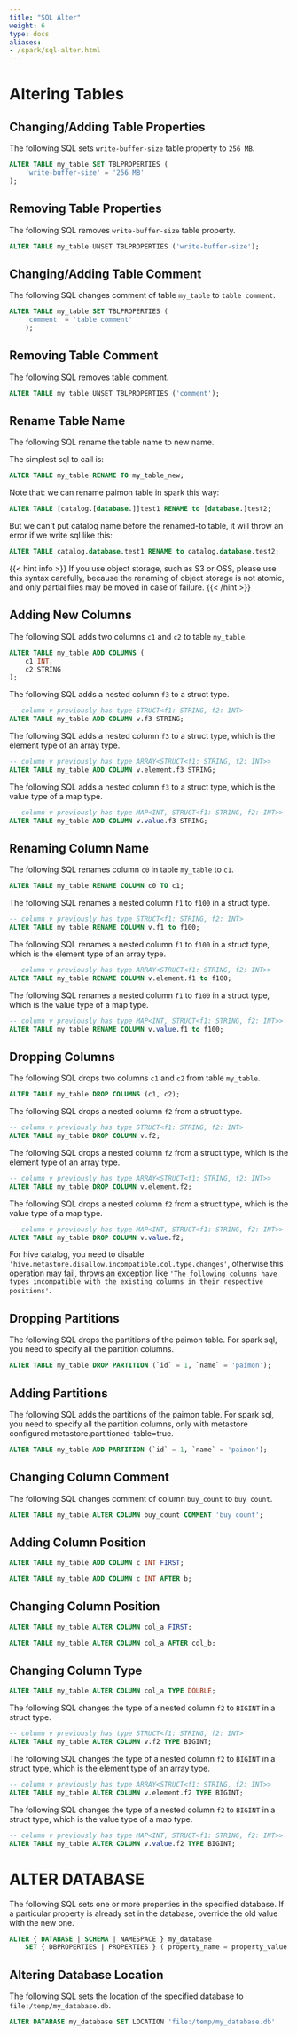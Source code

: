 ```yaml
---
title: "SQL Alter"
weight: 6
type: docs
aliases:
- /spark/sql-alter.html
---
```

<!--
Licensed to the Apache Software Foundation (ASF) under one
or more contributor license agreements.  See the NOTICE file
distributed with this work for additional information
regarding copyright ownership.  The ASF licenses this file
to you under the Apache License, Version 2.0 (the
"License"); you may not use this file except in compliance
with the License.  You may obtain a copy of the License at

  http://www.apache.org/licenses/LICENSE-2.0

Unless required by applicable law or agreed to in writing,
software distributed under the License is distributed on an
"AS IS" BASIS, WITHOUT WARRANTIES OR CONDITIONS OF ANY
KIND, either express or implied.  See the License for the
specific language governing permissions and limitations
under the License.
-->

# Altering Tables

## Changing/Adding Table Properties

The following SQL sets `write-buffer-size` table property to `256 MB`.

```sql
ALTER TABLE my_table SET TBLPROPERTIES (
    'write-buffer-size' = '256 MB'
);
```

## Removing Table Properties

The following SQL removes `write-buffer-size` table property.

```sql
ALTER TABLE my_table UNSET TBLPROPERTIES ('write-buffer-size');
```

##  Changing/Adding Table Comment

The following SQL changes comment of table `my_table` to `table comment`.

```sql
ALTER TABLE my_table SET TBLPROPERTIES (
    'comment' = 'table comment'
    );
```

## Removing Table Comment

The following SQL removes table comment.

```sql
ALTER TABLE my_table UNSET TBLPROPERTIES ('comment');
```

## Rename Table Name

The following SQL rename the table name to new name.

The simplest sql to call is:
```sql
ALTER TABLE my_table RENAME TO my_table_new;
```

Note that: we can rename paimon table in spark this way:
```sql
ALTER TABLE [catalog.[database.]]test1 RENAME to [database.]test2;
```
But we can't put catalog name before the renamed-to table, it will throw an error if we write sql like this:
```sql
ALTER TABLE catalog.database.test1 RENAME to catalog.database.test2;
```

{{< hint info >}}
If you use object storage, such as S3 or OSS, please use this syntax carefully, because the renaming of object storage is not atomic, and only partial files may be moved in case of failure.
{{< /hint >}}

## Adding New Columns

The following SQL adds two columns `c1` and `c2` to table `my_table`.

```sql
ALTER TABLE my_table ADD COLUMNS (
    c1 INT,
    c2 STRING
);
```

The following SQL adds a nested column `f3` to a struct type.

```sql
-- column v previously has type STRUCT<f1: STRING, f2: INT>
ALTER TABLE my_table ADD COLUMN v.f3 STRING;
```

The following SQL adds a nested column `f3` to a struct type, which is the element type of an array type.

```sql
-- column v previously has type ARRAY<STRUCT<f1: STRING, f2: INT>>
ALTER TABLE my_table ADD COLUMN v.element.f3 STRING;
```

The following SQL adds a nested column `f3` to a struct type, which is the value type of a map type.

```sql
-- column v previously has type MAP<INT, STRUCT<f1: STRING, f2: INT>>
ALTER TABLE my_table ADD COLUMN v.value.f3 STRING;
```

## Renaming Column Name

The following SQL renames column `c0` in table `my_table` to `c1`.

```sql
ALTER TABLE my_table RENAME COLUMN c0 TO c1;
```

The following SQL renames a nested column `f1` to `f100` in a struct type.

```sql
-- column v previously has type STRUCT<f1: STRING, f2: INT>
ALTER TABLE my_table RENAME COLUMN v.f1 to f100;
```

The following SQL renames a nested column `f1` to `f100` in a struct type, which is the element type of an array type.

```sql
-- column v previously has type ARRAY<STRUCT<f1: STRING, f2: INT>>
ALTER TABLE my_table RENAME COLUMN v.element.f1 to f100;
```

The following SQL renames a nested column `f1` to `f100` in a struct type, which is the value type of a map type.

```sql
-- column v previously has type MAP<INT, STRUCT<f1: STRING, f2: INT>>
ALTER TABLE my_table RENAME COLUMN v.value.f1 to f100;
```

## Dropping Columns

The following SQL drops two columns `c1` and `c2` from table `my_table`.

```sql
ALTER TABLE my_table DROP COLUMNS (c1, c2);
```

The following SQL drops a nested column `f2` from a struct type.

```sql
-- column v previously has type STRUCT<f1: STRING, f2: INT>
ALTER TABLE my_table DROP COLUMN v.f2;
```

The following SQL drops a nested column `f2` from a struct type, which is the element type of an array type.

```sql
-- column v previously has type ARRAY<STRUCT<f1: STRING, f2: INT>>
ALTER TABLE my_table DROP COLUMN v.element.f2;
```

The following SQL drops a nested column `f2` from a struct type, which is the value type of a map type.

```sql
-- column v previously has type MAP<INT, STRUCT<f1: STRING, f2: INT>>
ALTER TABLE my_table DROP COLUMN v.value.f2;
```

For hive catalog, you need to disable `'hive.metastore.disallow.incompatible.col.type.changes'`, otherwise this 
operation may fail, throws an exception like `'The following columns have types incompatible with the existing columns
 in their respective positions'`.

## Dropping Partitions

The following SQL drops the partitions of the paimon table. For spark sql, you need to specify all the partition columns.

```sql
ALTER TABLE my_table DROP PARTITION (`id` = 1, `name` = 'paimon');
```

## Adding Partitions

The following SQL adds the partitions of the paimon table. For spark sql, you need to specify all the partition columns, only with metastore configured metastore.partitioned-table=true.

```sql
ALTER TABLE my_table ADD PARTITION (`id` = 1, `name` = 'paimon');
```

## Changing Column Comment

The following SQL changes comment of column `buy_count` to `buy count`.

```sql
ALTER TABLE my_table ALTER COLUMN buy_count COMMENT 'buy count';
```

## Adding Column Position

```sql
ALTER TABLE my_table ADD COLUMN c INT FIRST;

ALTER TABLE my_table ADD COLUMN c INT AFTER b;
```

## Changing Column Position

```sql
ALTER TABLE my_table ALTER COLUMN col_a FIRST;

ALTER TABLE my_table ALTER COLUMN col_a AFTER col_b;
```

## Changing Column Type

```sql
ALTER TABLE my_table ALTER COLUMN col_a TYPE DOUBLE;
```

The following SQL changes the type of a nested column `f2` to `BIGINT` in a struct type.

```sql
-- column v previously has type STRUCT<f1: STRING, f2: INT>
ALTER TABLE my_table ALTER COLUMN v.f2 TYPE BIGINT;
```

The following SQL changes the type of a nested column `f2` to `BIGINT` in a struct type, which is the element type of an array type.

```sql
-- column v previously has type ARRAY<STRUCT<f1: STRING, f2: INT>>
ALTER TABLE my_table ALTER COLUMN v.element.f2 TYPE BIGINT;
```

The following SQL changes the type of a nested column `f2` to `BIGINT` in a struct type, which is the value type of a map type.

```sql
-- column v previously has type MAP<INT, STRUCT<f1: STRING, f2: INT>>
ALTER TABLE my_table ALTER COLUMN v.value.f2 TYPE BIGINT;
```


# ALTER DATABASE

The following SQL sets one or more properties in the specified database. If a particular property is already set in the database, override the old value with the new one.

```sql
ALTER { DATABASE | SCHEMA | NAMESPACE } my_database
    SET { DBPROPERTIES | PROPERTIES } ( property_name = property_value [ , ... ] )
```

## Altering Database Location

The following SQL sets the location of the specified database to `file:/temp/my_database.db`.

```sql
ALTER DATABASE my_database SET LOCATION 'file:/temp/my_database.db'
```